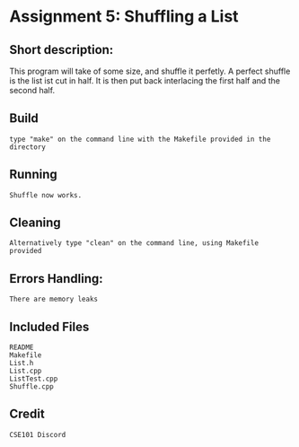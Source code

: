 # Assignment 5: Shuffling a List

## Short description:
This program will take of some size, and shuffle it perfetly. A perfect shuffle is the list ist cut in half. It is then put back interlacing the first half and the second half.

## Build
	type "make" on the command line with the Makefile provided in the directory

## Running
	Shuffle now works.

## Cleaning
	Alternatively type "clean" on the command line, using Makefile provided

## Errors Handling:
	There are memory leaks

## Included Files
	README
	Makefile
	List.h
	List.cpp
	ListTest.cpp
	Shuffle.cpp 

## Credit
	CSE101 Discord
	



























































